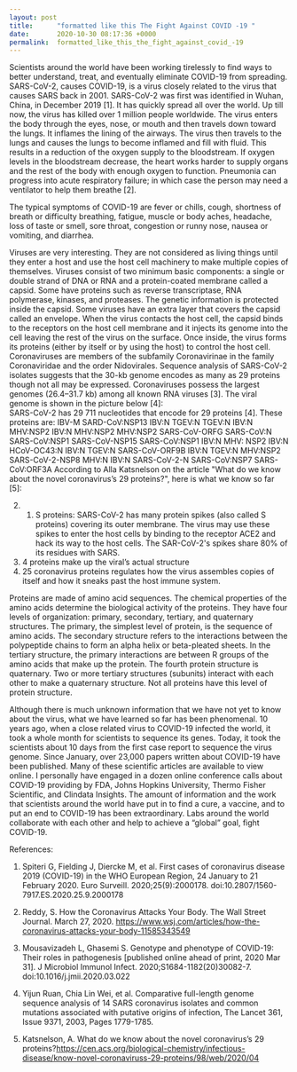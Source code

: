 ```yaml
---
layout: post
title:      "formatted like this The Fight Against COVID -19 "
date:       2020-10-30 08:17:36 +0000
permalink:  formatted_like_this_the_fight_against_covid_-19
---
```




Scientists around the world have been working tirelessly to find ways to better understand, treat, and eventually eliminate COVID-19 from spreading. SARS-CoV-2, causes COVID-19, is a virus closely related to the virus that causes SARS back in 2001. SARS-CoV-2 was first was identified in Wuhan, China, in December 2019 [1]. It has quickly spread all over the world. Up till now, the virus has killed over 1 million people worldwide. The virus enters the body through the eyes, nose, or mouth and then travels down toward the lungs. It inflames the lining of the airways. The virus then travels to the lungs and causes the lungs to become inflamed and fill with fluid. This results in a reduction of the oxygen supply to the bloodstream. If oxygen levels in the bloodstream decrease, the heart works harder to supply organs and the rest of the body with enough oxygen to function. Pneumonia can progress into acute respiratory failure; in which case the person may need a ventilator to help them breathe [2].

The typical symptoms of COVID-19 are fever or chills, cough, shortness of breath or difficulty breathing, fatigue, muscle or body aches, headache, loss of taste or smell, sore throat, congestion or runny nose, nausea or vomiting, and diarrhea.

Viruses are very interesting. They are not considered as living things until they enter a host and use the host cell machinery to make multiple copies of themselves. Viruses consist of two minimum basic components: a single or double strand of DNA or RNA and a protein-coated membrane called a capsid. Some have proteins such as reverse transcriptase, RNA polymerase, kinases, and proteases. The genetic information is protected inside the capsid. Some viruses have an extra layer that covers the capsid called an envelope. When the virus contacts the host cell, the capsid binds to the receptors on the host cell membrane and it injects its genome into the cell leaving the rest of the virus on the surface. Once inside, the virus forms its proteins (either by itself or by using the host) to control the host cell. 
Coronaviruses are members of the subfamily Coronavirinae in the family Coronaviridae and the order Nidovirales. Sequence analysis of SARS-CoV-2 isolates suggests that the 30-kb genome encodes as many as 29 proteins though not all may be expressed. Coronaviruses possess the largest genomes (26.4–31.7 kb) among all known RNA viruses [3]. The viral genome is shown in the picture below [4]:   
SARS-CoV-2 has 29 711 nucleotides that encode for 29 proteins [4]. These proteins are:
IBV-M SARD-CoV:NSP13 IBV:N TGEV:N TGEV:N IBV:N MHV:NSP2 IBV:N MHV:NSP2 MHV:NSP2 SARS-CoV-ORFG SARS-CoV:N SARS-CoV:NSP1 SARS-CoV-NSP15 SARS-CoV:NSP1 IBV:N MHV: NSP2 IBV:N HCoV-OC43:N IBV:N TGEV:N SARS-CoV-ORF9B IBV:N TGEV:N MHV:NSP2 SARS-CoV-2-NSP8 MHV:N IBV:N SARS-CoV-2-N SARS-CoV:NSP7 SARS-CoV:ORF3A
According to Alla Katsnelson on the article "What do we know about the novel coronavirus’s 29 proteins?", here is what we know so far [5]:

2. 1. S proteins: SARS-CoV-2 has many protein spikes (also called S proteins) covering its outer membrane. The virus may use these spikes to enter the host cells by binding to the receptor ACE2 and hack its way to the host cells. The SAR-CoV-2's spikes share 80% of its residues with SARS.  
2. 4 proteins make up the viral’s actual structure
3. 25 coronavirus proteins regulates how the virus assembles copies of itself and how it sneaks past the host immune system.

Proteins are made of amino acid sequences. The chemical properties of the amino acids determine the biological activity of the proteins. They have four levels of organization: primary, secondary, tertiary, and quaternary structures. The primary, the simplest level of protein, is the sequence of amino acids. The secondary structure refers to the interactions between the polypeptide chains to form an alpha helix or beta-pleated sheets. In the tertiary structure, the primary interactions are between R groups of the amino acids that make up the protein. The fourth protein structure is quaternary. Two or more tertiary structures (subunits) interact with each other to make a quaternary structure. Not all proteins have this level of protein structure.

Although there is much unknown information that we have not yet to know about the virus, what we have learned so far has been phenomenal. 10 years ago, when a close related virus to COVID-19 infected the world, it took a whole month for scientists to sequence its genes. Today, it took the scientists about 10 days from the first case report to sequence the virus genome. Since January, over 23,000 papers written about COVID-19 have been published. Many of these scientific articles are available to view online. I personally have engaged in a dozen online conference calls about COVID-19 providing by FDA, Johns Hopkins University, Thermo Fisher Scientific, and Clindata Insights. The amount of information and the work that scientists around the world have put in to find a cure, a vaccine, and to put an end to COVID-19 has been extraordinary. Labs around the world collaborate with each other and help to achieve a “global” goal, fight COVID-19.

References:

1. Spiteri G, Fielding J, Diercke M, et al. First cases of coronavirus disease 2019 (COVID-19) in the WHO European Region, 24 January to 21 February 2020. Euro Surveill. 2020;25(9):2000178. doi:10.2807/1560-7917.ES.2020.25.9.2000178

2. Reddy, S. How the Coronavirus Attacks Your Body. The Wall Street Journal. March 27, 2020. https://www.wsj.com/articles/how-the-coronavirus-attacks-your-body-11585343549

3. Mousavizadeh L, Ghasemi S. Genotype and phenotype of COVID-19: Their roles in pathogenesis [published online ahead of print, 2020 Mar 31]. J Microbiol Immunol Infect. 2020;S1684-1182(20)30082-7. doi:10.1016/j.jmii.2020.03.022

4. Yijun Ruan, Chia Lin Wei, et al. Comparative full-length genome sequence analysis of 14 SARS coronavirus isolates and common mutations associated with putative origins of infection, The Lancet 361, Issue 9371, 2003, Pages 1779-1785.

5. Katsnelson, A. What do we know about the novel coronavirus’s 29 proteins?https://cen.acs.org/biological-chemistry/infectious-disease/know-novel-coronaviruss-29-proteins/98/web/2020/04


